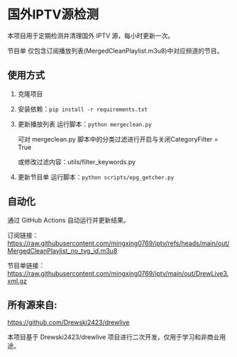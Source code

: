 # 国外IPTV源检测

本项目用于定期检测并清理国外 IPTV 源，每小时更新一次。

节目单 仅包含订阅播放列表(MergedCleanPlaylist.m3u8)中对应频道的节目。


## 使用方式

1. 克隆项目
2. 安装依赖：`pip install -r requirements.txt`
3. 更新播放列表 运行脚本：`python mergeclean.py`

   可对 mergeclean.py 脚本中的分类过滤进行开启与关闭CategoryFilter = True
   
   或修改过滤内容：utils/filter_keywords.py
   
4. 更新节目单 运行脚本：`python scripts/epg_getcher.py`




## 自动化

通过 GitHub Actions 自动运行并更新结果。

订阅链接：
https://raw.githubusercontent.com/mingxing0769/iptv/refs/heads/main/out/MergedCleanPlaylist_no_tvg_id.m3u8


节目单链接：
https://raw.githubusercontent.com/mingxing0769/iptv/main/out/DrewLive3.xml.gz


## 所有源来自:

https://github.com/Drewski2423/drewlive

本项目基于 Drewski2423/drewlive 项目进行二次开发，仅用于学习和非商业用途。


